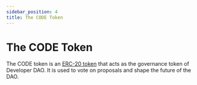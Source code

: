 ```yaml
---
sidebar_position: 4
title: The CODE Token
---
```


# The CODE Token

The CODE token is an [ERC-20 token](https://ethereum.org/en/developers/docs/standards/tokens/erc-20/) that acts as the governance token of Developer DAO. It is used to vote on proposals and shape the future of the DAO.
